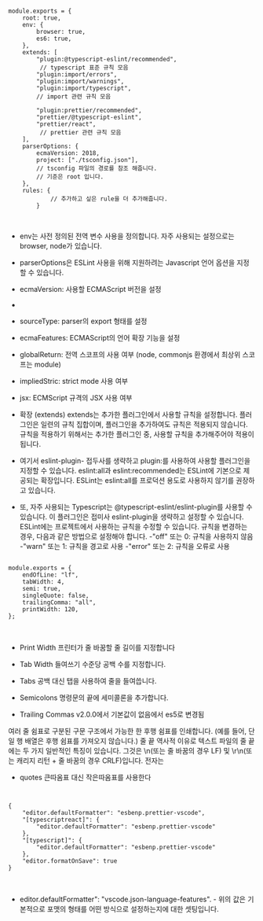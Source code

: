 
<pre>
<code>
module.exports = {
    root: true,
    env: {
        browser: true,
        es6: true,
    },
    extends: [
        "plugin:@typescript-eslint/recommended",
         // typescript 표준 규칙 모음
        "plugin:import/errors",
        "plugin:import/warnings",
        "plugin:import/typescript",
        // import 관련 규칙 모음

        "plugin:prettier/recommended",
        "prettier/@typescript-eslint",
        "prettier/react",
         // prettier 관련 규칙 모음
    ],
    parserOptions: {
        ecmaVersion: 2018,
        project: ["./tsconfig.json"],
        // tsconfig 파일의 경로를 참조 해줍니다. 
        // 기준은 root 입니다.
    },
    rules: {
            // 추가하고 싶은 rule을 더 추가해줍니다.
        }
        </code>
        </pre>
* env는 사전 정의된 전역 변수 사용을 정의합니다.
자주 사용되는 설정으로는 browser, node가 있습니다.

* parserOptions은 ESLint 사용을 위해 지원하려는 Javascript 언어 옵션을 지정할 수 있습니다.

* ecmaVersion: 사용할 ECMAScript 버전을 설정
*
* sourceType: parser의 export 형태를 설정

* ecmaFeatures: ECMAScript의 언어 확장 기능을 설정

* globalReturn: 전역 스코프의 사용 여부 (node, commonjs 환경에서 최상위 스코프는 module)

* impliedStric: strict mode 사용 여부

* jsx: ECMScript 규격의 JSX 사용 여부


* 확장 (extends)
extends는 추가한 플러그인에서 사용할 규칙을 설정합니다.
플러그인은 일련의 규칙 집합이며, 플러그인을 추가하여도 규칙은 적용되지 않습니다.
규칙을 적용하기 위해서는 추가한 플러그인 중, 사용할 규칙을 추가해주어야 적용이 됩니다.


* 여기서 eslint-plugin- 접두사를 생략하고 plugin:를 사용하여 사용할 플러그인을 지정할 수 있습니다. eslint:all과 eslint:recommended는 ESLint에 기본으로 제공되는 확장입니다. ESLint는 eslint:all를 프로덕션 용도로 사용하지 않기를 권장하고 있습니다.

* 또, 자주 사용되는 Typescript는 @typescript-eslint/eslint-plugin를 사용할 수 있습니다. 이 플러그인은 접미사 eslint-plugin을 생략하고 설정할 수 있습니다.
ESLint에는 프로젝트에서 사용하는 규칙을 수정할 수 있습니다. 규칙을 변경하는 경우, 다음과 같은 방법으로 설정해야 합니다.
-"off" 또는 0: 규칙을 사용하지 않음
-"warn" 또는 1: 규칙을 경고로 사용
-"error" 또는 2: 규칙을 오류로 사용
<pre>
<code>
module.exports = {
    endOfLine: "lf",
    tabWidth: 4,
    semi: true,
    singleQuote: false,
    trailingComma: "all",
    printWidth: 120,
};
</code>
        </pre>

* Print Width 
프린터가 줄 바꿈할 줄 길이를 지정합니다



* Tab Width 들여쓰기 수준당 공백 수를 지정합니다.


* Tabs 공백 대신 탭을 사용하여 줄을 들여씁니다.


* Semicolons 명령문의 끝에 세미콜론을 추가합니다.



* Trailing Commas v2.0.0에서 기본값이 없음에서 es5로 변경됨

여러 줄 쉼표로 구분된 구문 구조에서 가능한 한 후행 쉼표를 인쇄합니다. (예를 들어, 단일 행 배열은 후행 쉼표를 가져오지 않습니다.)
줄 끝
역사적 이유로 텍스트 파일의 줄 끝에는 두 가지 일반적인 특징이 있습니다. 그것은 \n(또는 줄 바꿈의 경우 LF) 및 \r\n(또는 캐리지 리턴 + 줄 바꿈의 경우 CRLF)입니다. 전자는 

* quotes 
큰따옴표 대신 작은따옴표를 사용한다

<pre>
<code>

{
    "editor.defaultFormatter": "esbenp.prettier-vscode",
    "[typescriptreact]": {
        "editor.defaultFormatter": "esbenp.prettier-vscode"
    },
    "[typescript]": {
        "editor.defaultFormatter": "esbenp.prettier-vscode"
    },
    "editor.formatOnSave": true
}
</code>
        </pre>
* editor.defaultFormatter": "vscode.json-language-features". - 위의 값은 기본적으로 포맷의 형태를 어떤 방식으로 설정하는지에 대한 셋팅입니다.
